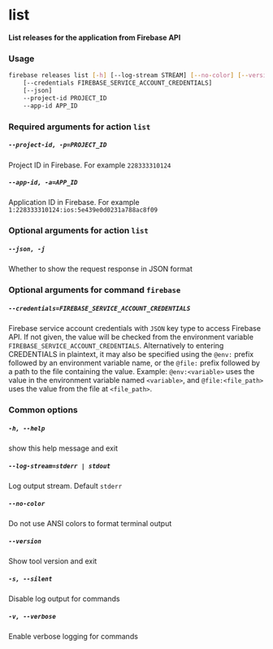 
list
====


**List releases for the application from Firebase API**
### Usage
```bash
firebase releases list [-h] [--log-stream STREAM] [--no-color] [--version] [-s] [-v]
    [--credentials FIREBASE_SERVICE_ACCOUNT_CREDENTIALS]
    [--json]
    --project-id PROJECT_ID
    --app-id APP_ID
```
### Required arguments for action `list`

##### `--project-id, -p=PROJECT_ID`


Project ID in Firebase. For example `228333310124`
##### `--app-id, -a=APP_ID`


Application ID in Firebase. For example `1:228333310124:ios:5e439e0d0231a788ac8f09`
### Optional arguments for action `list`

##### `--json, -j`


Whether to show the request response in JSON format
### Optional arguments for command `firebase`

##### `--credentials=FIREBASE_SERVICE_ACCOUNT_CREDENTIALS`


Firebase service account credentials with `JSON` key type to access Firebase API. If not given, the value will be checked from the environment variable `FIREBASE_SERVICE_ACCOUNT_CREDENTIALS`. Alternatively to entering CREDENTIALS in plaintext, it may also be specified using the `@env:` prefix followed by an environment variable name, or the `@file:` prefix followed by a path to the file containing the value. Example: `@env:<variable>` uses the value in the environment variable named `<variable>`, and `@file:<file_path>` uses the value from the file at `<file_path>`.
### Common options

##### `-h, --help`


show this help message and exit
##### `--log-stream=stderr | stdout`


Log output stream. Default `stderr`
##### `--no-color`


Do not use ANSI colors to format terminal output
##### `--version`


Show tool version and exit
##### `-s, --silent`


Disable log output for commands
##### `-v, --verbose`


Enable verbose logging for commands
